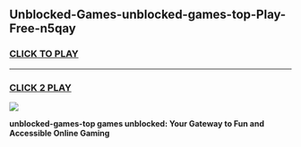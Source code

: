 
## Unblocked-Games-unblocked-games-top-Play-Free-n5qay
<h3>
<a href="https://premium76.site?title=unblocked-games-top&ref=18A1">CLICK TO PLAY</a></h3>
<hr>

<h3>
<a href="https://premium76.site?title=unblocked-games-top&ref=18A1">CLICK 2 PLAY</a>
  
</h3>

<a href="https://premium76.site?title=unblocked-games-top&ref=18A1"><img src="https://clearcache.store/games.png"></a>


**unblocked-games-top games unblocked: Your Gateway to Fun and Accessible Online Gaming**
